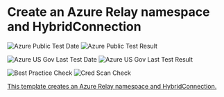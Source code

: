# Create an Azure Relay namespace and HybridConnection

![Azure Public Test Date](https://azurequickstartsservice.blob.core.windows.net/badges/201-azure-relay-create-hybridconnection/PublicLastTestDate.svg)
![Azure Public Test Result](https://azurequickstartsservice.blob.core.windows.net/badges/201-azure-relay-create-hybridconnection/PublicDeployment.svg)

![Azure US Gov Last Test Date](https://azurequickstartsservice.blob.core.windows.net/badges/201-azure-relay-create-hybridconnection/FairfaxLastTestDate.svg)
![Azure US Gov Last Test Result](https://azurequickstartsservice.blob.core.windows.net/badges/201-azure-relay-create-hybridconnection/FairfaxDeployment.svg)

![Best Practice Check](https://azurequickstartsservice.blob.core.windows.net/badges/201-azure-relay-create-hybridconnection/BestPracticeResult.svg)
![Cred Scan Check](https://azurequickstartsservice.blob.core.windows.net/badges/201-azure-relay-create-hybridconnection/CredScanResult.svg)

<a href="https://portal.azure.com/#create/Microsoft.Template/uri/https%3A%2F%2Fraw.githubusercontent.com%2FAzure%2Fazure-quickstart-templates%2Fmaster%2201-azure-relay-create-hybridconnection%2Fazuredeploy.json" target="_blank">

<a href="http://armviz.io/#/?load=https%3A%2F%2Fraw.githubusercontent.com%2FAzure%2Fazure-quickstart-templates%2Fmaster%2201-azure-relay-create-hybridconnection%2Fazuredeploy.json" target="_blank">

This template creates an Azure Relay namespace and HybridConnection.
